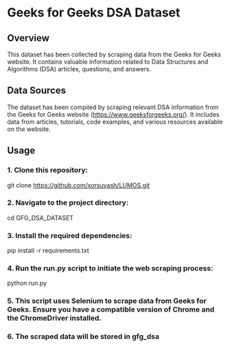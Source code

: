 # Geeks for Geeks DSA Dataset

## Overview
This dataset has been collected by scraping data from the Geeks for Geeks website. It contains valuable information related to Data Structures and Algorithms (DSA) articles, questions, and answers. 

## Data Sources
The dataset has been compiled by scraping relevant DSA information from the Geeks for Geeks website (https://www.geeksforgeeks.org/). It includes data from articles, tutorials, code examples, and various resources available on the website.

## Usage

### 1. Clone this repository:
git clone https://github.com/xorsuyash/LUMOS.git

### 2. Navigate to the project directory:
cd GFG_DSA_DATASET

### 3. Install the required dependencies:
pip install -r requirements.txt

### 4. Run the run.py script to initiate the web scraping process:
python run.py

### 5. This script uses Selenium to scrape data from Geeks for Geeks. Ensure you have a compatible version of Chrome and the ChromeDriver installed.

### 6. The scraped data will be stored in gfg_dsa

